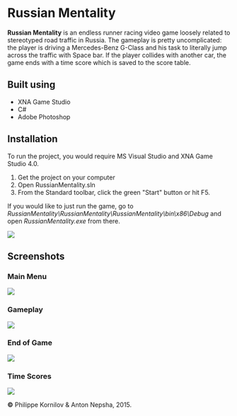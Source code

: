 # Russian Mentality
**Russian Mentality** is an endless runner racing video game loosely related to stereotyped road traffic in Russia. The gameplay is pretty uncomplicated: the player is driving a Mercedes-Benz G-Class and his task to literally jump across the traffic with Space bar. If the player collides with another car, the game ends with a time score which is saved to the score table.

Built using
---
* XNA Game Studio
* C#
* Adobe Photoshop

Installation
---
To run the project, you would require MS Visual Studio and XNA Game Studio 4.0.
 1. Get the project on your computer
 2. Open RussianMentality.sln
 3. From the Standard toolbar, click the green "Start" button or hit F5.

<p>If you would like to just run the game, go to <i>RussianMentality\RussianMentality\RussianMentality\bin\x86\Debug</i> and open <i>RussianMentality.exe</i> from there.</p>
<img src="http://i.imgur.com/cQ3R14V.png" >

Screenshots
---
### Main Menu
<img src="http://i.imgur.com/5YlNkvp.png" >

### Gameplay
<img src="http://i.imgur.com/ZMR4goP.png" >

### End of Game
<img src="http://i.imgur.com/rTXRC51.png" >

### Time Scores
<img src="http://i.imgur.com/eMEYcif.png" >

**&copy;** Philippe Kornilov &amp; Anton Nepsha, 2015.

